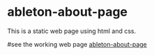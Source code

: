 # ableton-about-page
This is a static web page using html and css.

#see the working web page 
[ableton-about-page](https://vibhav-jaiswal.github.io/ableton-about-page/)
